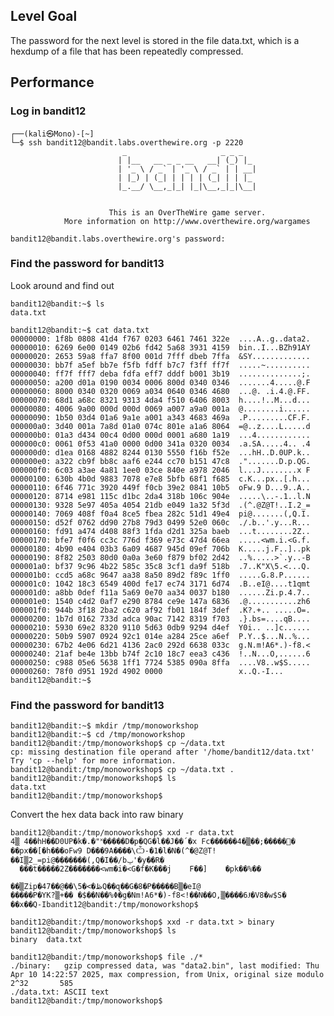 ## Level Goal
The password for the next level is stored in the file data.txt, which is a hexdump of a file that has been repeatedly compressed.

## Performance
### Log in bandit12

    ┌──(kali㉿Mono)-[~]
    └─$ ssh bandit12@bandit.labs.overthewire.org -p 2220
                             _                     _ _ _   
                            | |__   __ _ _ __   __| (_) |_ 
                            | '_ \ / _` | '_ \ / _` | | __|
                            | |_) | (_| | | | | (_| | | |_ 
                            |_.__/ \__,_|_| |_|\__,_|_|\__|
                                                           
    
                          This is an OverTheWire game server. 
                More information on http://www.overthewire.org/wargames
    
    bandit12@bandit.labs.overthewire.org's password: 

### Find the password for bandit13

Look around and find out

    bandit12@bandit:~$ ls
    data.txt
    
    bandit12@bandit:~$ cat data.txt 
    00000000: 1f8b 0808 41d4 f767 0203 6461 7461 322e  ....A..g..data2.
    00000010: 6269 6e00 0149 02b6 fd42 5a68 3931 4159  bin..I...BZh91AY
    00000020: 2653 59a8 ffa7 8f00 001d 7fff dbeb 7ffa  &SY.............
    00000030: bb7f a5ef bb7e f5fb fdff b7c7 f3ff ff7f  .....~..........
    00000040: ff7f fff7 deba fdfa eff7 dddf b001 3b19  ..............;.
    00000050: a200 d01a 0190 0034 0006 800d 0340 0346  .......4.....@.F
    00000060: 8000 0340 0320 0069 a034 0640 0346 4680  ...@. .i.4.@.FF.
    00000070: 68d1 a68c 8321 9313 4da4 f510 6406 8003  h....!..M...d...
    00000080: 4006 9a00 000d 000d 0069 a007 a9a0 001a  @........i......
    00000090: 1b50 03d4 01a6 9a1e a001 a343 4683 469a  .P.........CF.F.
    000000a0: 3d40 001a 7a8d 01a0 074c 801e a1a6 8064  =@..z....L.....d
    000000b0: 01a3 d434 00c4 0d00 000d 0001 a680 1a19  ...4............
    000000c0: 0061 0f53 41a0 0000 0d00 341a 0320 0034  .a.SA.....4.. .4
    000000d0: d1ea 0168 4882 8244 0130 5550 f16b f52e  ...hH..D.0UP.k..
    000000e0: a322 cb9f bb8c aaf6 e244 cc70 b151 47c8  .".......D.p.QG.
    000000f0: 6c03 a3ae 4a81 1ee0 03ce 840e a978 2046  l...J........x F
    00000100: 630b 4b0d 9883 7078 e7e8 5bfb 68f1 f685  c.K...px..[.h...
    00000110: 6f46 771c 3920 449f f0cb 39e2 0841 10b5  oFw.9 D...9..A..
    00000120: 8714 e981 115c d1bc 2da4 318b 106c 904e  .....\..-.1..l.N
    00000130: 9328 5e97 405a 4054 21db e049 1a32 5f3d  .(^.@Z@T!..I.2_=
    00000140: 7069 408f f0a4 8ce5 fbea 282c 51d1 49e4  pi@.......(,Q.I.
    00000150: d52f 0762 dd90 27b8 79d3 0499 52e0 060c  ./.b..'.y...R...
    00000160: fd91 a474 d408 88f3 1fda d2d1 325a baeb  ...t........2Z..
    00000170: bfe7 f0f6 cc3c 776d f369 e73c 47d4 66ea  .....<wm.i.<G.f.
    00000180: 4b90 e404 03b3 6a09 4687 945d 09ef 706b  K.....j.F..]..pk
    00000190: 8f82 2503 80d0 0a0a 3e60 f879 bf02 2d42  ..%.....>`.y..-B
    000001a0: bf37 9c96 4b22 585c 35c8 3cf1 da9f 518b  .7..K"X\5.<...Q.
    000001b0: ccd5 a68c 9647 aa38 8a50 89d2 f89c 1ff0  .....G.8.P......
    000001c0: 1042 18c3 6549 400d fe17 ec74 3171 6d74  .B..eI@....t1qmt
    000001d0: a8bb 0def f11a 5a69 0e70 aa34 0037 b180  ......Zi.p.4.7..
    000001e0: 1540 c4d2 0af7 e290 8784 ce9e 147a 6836  .@...........zh6
    000001f0: 944b 3f18 2ba2 c620 af92 fb01 184f 3def  .K?.+.. .....O=.
    00000200: 1b7d 0162 733d adca 90ac 7142 8319 f703  .}.bs=....qB....
    00000210: 5930 69e2 8320 9110 5d63 0db9 9294 d4ef  Y0i.. ..]c......
    00000220: 50b9 5907 0924 92c1 014e a284 25ce a6ef  P.Y..$...N..%...
    00000230: 67b2 4e06 6d21 4136 2ac0 292d 6638 033c  g.N.m!A6*.)-f8.<
    00000240: 21af be4e 13bb b74f 2c10 18c7 eea3 c436  !..N...O,......6
    00000250: c988 05e6 5638 1ff1 7724 5385 090a 8ffa  ....V8..w$S.....
    00000260: 78f0 d951 192d 4902 0000                 x..Q.-I...
    bandit12@bandit:~$ 

### Find the password for bandit13

    bandit12@bandit:~$ mkdir /tmp/monoworkshop
    bandit12@bandit:~$ cd /tmp/monoworkshop
    bandit12@bandit:/tmp/monoworkshop$ cp ~/data.txt 
    cp: missing destination file operand after '/home/bandit12/data.txt'
    Try 'cp --help' for more information.
    bandit12@bandit:/tmp/monoworkshop$ cp ~/data.txt .
    bandit12@bandit:/tmp/monoworkshop$ ls
    data.txt
    bandit12@bandit:/tmp/monoworkshop$ 

Convert the hex data back into raw binary
    
    bandit12@bandit:/tmp/monoworkshop$ xxd -r data.txt 
    4▒ 4��hH��D0UP�k�.�"˟�����D�p�QG�l��J��΄�x Fc������޺�����;��▒�4�
    ��px��[�h���oFw9 D���9A����\Ѽ-�1�l�N�(^�@Z@T!��I▒2_=pi@�������(,Q�I��/bݐ'�y��R�
      ���t�����2Z�������<wm�i�<G�f�K���j    F��]    �pk��%��
    
    ��▒Zip�47��@��\5�<�ڟQ��զ��G�8�P�����B▒�eI@
    �����P�YK?▒+�� �$��N��%Φ�g�Nm!A6*�)-f8<!��N��O,▒����6Ɉ�V8�w$S�
    ��x��Q-Ibandit12@bandit:/tmp/monoworkshop$ 

    bandit12@bandit:/tmp/monoworkshop$ xxd -r data.txt > binary
    bandit12@bandit:/tmp/monoworkshop$ ls
    binary  data.txt

    bandit12@bandit:/tmp/monoworkshop$ file ./*
    ./binary:   gzip compressed data, was "data2.bin", last modified: Thu Apr 10 14:22:57 2025, max compression, from Unix, original size modulo 2^32       585
    ./data.txt: ASCII text
    bandit12@bandit:/tmp/monoworkshop$ 




